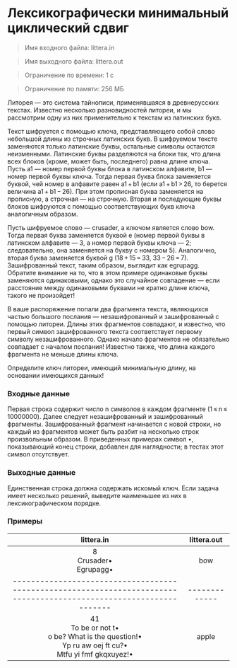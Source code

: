 # Лексикографически минимальный циклический сдвиг

> Имя входного файла: littera.in

> Имя выходного файла: littera.out

> Ограничение по времени: 1 с

> Ограничение по памяти: 256 МБ

Литорея — это система тайнописи, применявшаяся в древнерусских текстах. Известно несколько разновидностей литореи, и мы рассмотрим одну из них применительно к текстам из латинских букв.

Текст шифруется с помощью ключа, представляющего собой слово небольшой длины из строчных латинских букв. В шифруемом тексте заменяются только латинские буквы, остальные символы остаются неизменными. Латинские буквы разделяются на блоки так, что длина всех блоков (кроме, может быть, последнего) равна длине ключа. Пусть a1 — номер первой буквы блока в латинском алфавите, b1 — номер первой буквы ключа. Тогда первая буква блока заменяется буквой, чей номер в алфавите равен a1 + b1 (если a1 + b1 > 26, то берется величина a1 + b1 − 26). При этом прописная буква заменяется на прописную, а строчная — на строчную. Вторая и последующие буквы блоков шифруются с помощью соответствующих букв ключа аналогичным образом.

Пусть шифруемое слово — crusader, а ключом является слово bow. Тогда первая буква заменяется буквой e (номер первой буквы в латинском алфавите — 3, а номер первой буквы ключа — 2; следовательно, она заменяется на букву c номером 5). Аналогично, вторая буква заменяется буквой g (18 + 15 = 33, 33 − 26 = 7). Зашифрованный текст, таким образом, выглядит как egrupagg. Обратите внимание на то, что в этом примере одинаковые буквы заменяются одинаковыми, однако это случайное совпадение — если расстояние между одинаковыми буквами не кратно длине ключа, такого не произойдет!

В ваше распоряжение попали два фрагмента текста, являющихся частью большого послания — незашифрованный и зашифрованный с помощью литореи. Длины этих фрагментов совпадают, и известно, что первый символ зашифрованного текста соответствует первому символу незашифрованного. Однако начало фрагментов не обязательно совпадает с началом послания! Известно также, что длина каждого фрагмента не меньше длины ключа.

Определите ключ литореи, имеющий минимальную длину, на основании имеющихся данных!

### Входные данные
Первая строка содержит число n символов в каждом фрагменте (1 ≤ n ≤ 10000000). Далее следует незашифрованный и зашифрованный фрагменты. Зашифрованный фрагмент начинается с новой строки, но каждый из фрагментов может быть разбит на несколько строк произвольным образом. В приведенных примерах символ •, показывающий конец строки, добавлен для наглядности; в тестах этот символ отсутствует.

### Выходные данные
Единственная строка должна содержать искомый ключ. Если задача имеет несколько решений, выведите наименьшее из них в лексикографическом порядке.

### Примеры
|                                          littera.in                                                               | littera.out |
|:-----------------------------------------------------------------------------------------------------------------:|:-----------:|
| 8<br/>Crusader•<br/>Egrupagg•<br/>                                                                                | bow         |
|-------------------------------------------------------------------------------------------------------------------|-------------|
| 41<br/>To be or not t•<br/>o be? What is the question!•<br/>Yp ru aw oej ft cu?•<br/> Mtfu yi fmf gkqxuyez!•<br/> | apple       |
